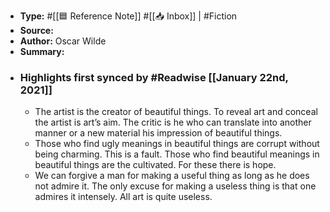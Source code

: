 - **Type:** #[[🟦 Reference Note]] #[[📥 Inbox]] | #Fiction
- **Source:**
- **Author:** Oscar Wilde
- **Summary:**
- ### Highlights first synced by #Readwise [[January 22nd, 2021]]
    - The artist is the creator of beautiful things. To reveal art and conceal the artist is art’s aim. The critic is he who can translate into another manner or a new material his impression of beautiful things. 
    - Those who find ugly meanings in beautiful things are corrupt without being charming. This is a fault. Those who find beautiful meanings in beautiful things are the cultivated. For these there is hope. 
    - We can forgive a man for making a useful thing as long as he does not admire it. The only excuse for making a useless thing is that one admires it intensely. All art is quite useless. 
